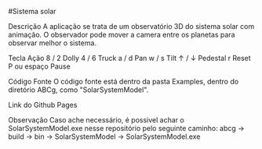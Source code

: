 #Sistema solar

Descrição
A aplicação se trata de um observatório 3D do sistema solar com animação. O observador pode mover a camera entre os planetas para observar melhor o sistema.


Tecla	Ação
8 / 2 Dolly
4 / 6 Truck
a / d Pan
w / s Tilt
↑ / ↓ Pedestal
r Reset
P ou espaço Pause


Código Fonte
O código fonte está dentro da pasta Examples, dentro do diretório ABCg, como "SolarSystemModel".

Link do Github Pages


Observação
Caso ache necessário, é possivel achar o SolarSystemModel.exe nesse repositório pelo seguinte caminho: abcg → build → bin → SolarSystemModel → SolarSystemModel.exe
